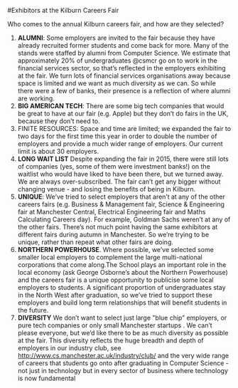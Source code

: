 
#Exhibitors at the Kilburn Careers Fair

Who comes to the annual Kilburn careers fair, and how are they selected?

  1. **ALUMNI**: Some employers are invited to the fair because they have already recruited former students and come back for more. Many of the stands were staffed by alumni from Computer Science. We estimate that approximately 20% of undergraduates @csmcr go on to work in the financial services sector, so that’s reflected in the employers exhibiting at the fair. We turn lots of financial services organisations away because space is limited and we want as much diversity as we can. So while there were a few of banks, their presence is a reflection of where alumni are working.
  2. **BIG AMERICAN TECH**: There are some big tech companies that would be great to have at our fair (e.g. Apple) but they don’t do fairs in the UK, because they don’t need to.
  3. FINITE RESOURCES: Space and time are limited; we expanded the fair to two days for the first time this year in order to double the number of employers and provide a much wider range of employers. Our current limit is about 30 employers.
  4. **LONG WAIT LIST** Despite expanding the fair in 2015, there were still lots of companies (yes, some of them were investment banks!) on the waitlist who would have liked to have been there, but we turned away. We are always over-subscribed. The fair can’t get any bigger without changing venue - and losing the benefits of being in Kilburn.
  5. **UNIQUE**: We’ve tried to select employers that aren’t at any of the other careers fairs (e.g. Business & Management fair, Science & Engineering fair at Manchester Central, Electrical Engineering fair and Maths Calculating Careers day). For example, Goldman Sachs weren’t at any of the other fairs. There’s not much point having the same exhibitors at different fairs during autumn in Manchester. So we’re trying to be unique, rather than repeat what other fairs are doing.
  6. **NORTHERN POWERHOUSE**. Where possible, we’ve selected some smaller local employers to complement the large multi-national corporations that come along.The School plays an important role in the local economy (ask George Osborne’s about the Northern Powerhouse) and the careers fair is a unique opportunity to publicise some local employers to students. A significant proportion of undergraduates stay in the North West after graduation, so we’ve tried to support these employers and build long term relationships that will benefit students in the future.
  7. **DIVERSITY** We don’t want to select just large "blue chip” employers, or pure tech companies or only small Manchester startups . We can’t please everyone, but we’d like there to be as much diversity as possible at the fair. This diversity reflects the huge breadth and depth of employers in our industry club, see http://www.cs.manchester.ac.uk/industry/club/ and the very wide range of careers that students go onto after graduating in Computer Science - not just in technology but in every sector of business where technology is now fundamental

